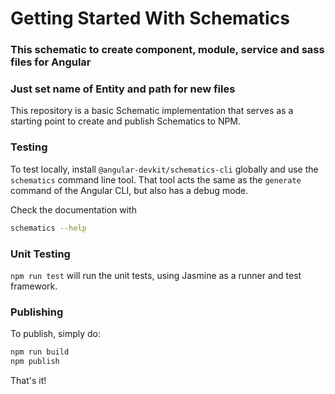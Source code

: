 # Getting Started With Schematics

### This schematic to create component, module, service and sass files for Angular
### Just set name of Entity and path for new files



This repository is a basic Schematic implementation that serves as a starting point to create and publish Schematics to NPM.


### Testing

To test locally, install `@angular-devkit/schematics-cli` globally and use the `schematics` command line tool. That tool acts the same as the `generate` command of the Angular CLI, but also has a debug mode.

Check the documentation with

```bash
schematics --help
```

### Unit Testing

`npm run test` will run the unit tests, using Jasmine as a runner and test framework.

### Publishing

To publish, simply do:

```bash
npm run build
npm publish
```

That's it!

